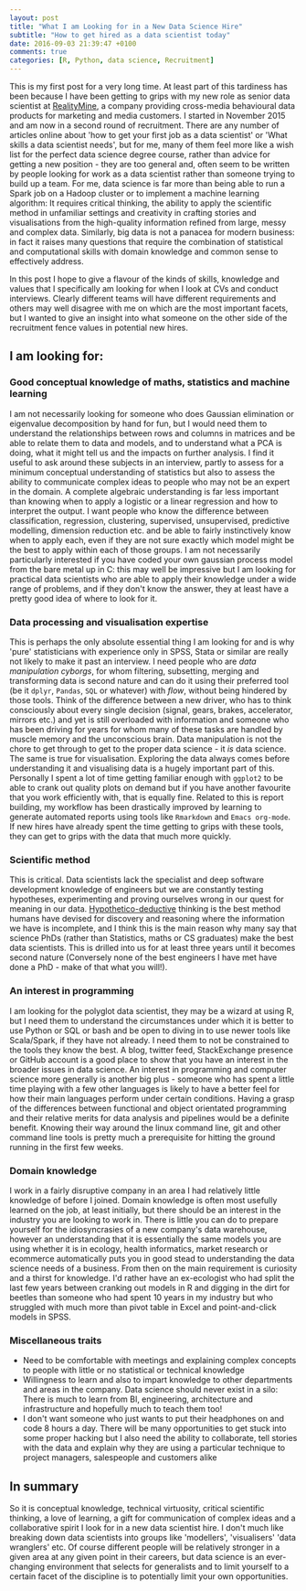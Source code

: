 ```yaml
---
layout: post
title: "What I am Looking for in a New Data Science Hire"
subtitle: "How to get hired as a data scientist today"
date: 2016-09-03 21:39:47 +0100
comments: true
categories: [R, Python, data science, Recruitment] 
---
```



This is my first post for a very long time.  At least part of this tardiness has been because I have been getting to grips with my new role as senior data scientist at [RealityMine](http://www.realitymine.com), a company providing cross-media behavioural data products for marketing and media customers. I started in November 2015 and am now in a second round of recruitment. There are any number of articles online about 'how to get your first job as a data scientist' or 'What skills a data scientist needs', but for me, many of them feel more like a wish list for the perfect data science degree course, rather than advice for getting a new position - they are too general and, often seem to be  written by people looking for work as a data scientist rather than someone trying to build up a team. For me, data science is far more than being able to run a Spark job on a Hadoop cluster or to implement a machine learning algorithm: It requires critical thinking, the ability to apply the scientific method in unfamiliar settings and creativity in crafting stories and visualisations from the high-quality information refined from large, messy and complex data. Similarly, big data is not a panacea for modern business: in fact it raises many questions that require the combination of statistical and computational skills with domain knowledge and common sense to effectively address.

In this post I hope to give a flavour of the kinds of skills, knowledge and values that I specifically am looking for when I look at CVs and conduct interviews. Clearly different teams will have different requirements and others may well disagree with me on which are the most important facets, but I wanted to give an insight into what someone on the other side of the recruitment fence values in potential new hires.


## I am looking for:

### Good conceptual knowledge of maths, statistics and machine learning

I am not necessarily looking for someone who does Gaussian elimination or eigenvalue decomposition by hand for fun, but I would need them to understand the relationships between rows and columns in matrices and be able to relate them to data and models, and to understand what a PCA is doing, what it might tell us and the impacts on further analysis.  I find it useful to ask around these subjects in an interview, partly to assess for a minimum conceptual understanding of statistics but also to assess the ability to communicate complex ideas to people who may not be an expert in the domain. A complete algebraic understanding is far less important than knowing when to apply a logistic or a linear regression and how to interpret the output. I want people who know the difference between classification, regression, clustering, supervised, unsupervised, predictive modelling, dimension reduction etc. and be able to fairly instinctively know when to apply each, even if they are not sure exactly which model might be the best to apply within each of those groups. I am not necessarily particularly interested if you have coded your own gaussian process model from the bare metal up in C: this may well be impressive but I am looking for practical data scientists who are able to apply their knowledge under a wide range of problems, and if they don't know the answer, they at least have a pretty good idea of where to look for it. 

### Data processing and visualisation expertise

This is perhaps the only absolute essential thing I am looking for and is why 'pure' statisticians with experience only in SPSS, Stata or similar are really not likely to make it past an interview.  I need people who are _data manipulation cyborgs_, for whom  filtering, subsetting, merging and transforming data is second nature and can do it using their preferred tool (be it `dplyr`, `Pandas`, `SQL` or whatever) with _flow_, without being hindered by those tools.  Think of the difference between a new driver, who has to think consciously about every single decision (signal, gears, brakes, accelerator, mirrors etc.) and yet is still overloaded with information and someone who has been driving for years for whom many of these tasks are handled by muscle memory and the unconscious brain. Data manipulation is not the chore to get through to get to the proper data science - it _is_ data science. The same is true for visualisation. Exploring the data always comes before understanding it and visualising data is a hugely important part of this. Personally I spent a lot of time getting familiar enough with `ggplot2` to be able to crank out quality plots on demand but if you have another favourite that you work efficiently with, that is equally fine.  Related to this is report building, my workflow has been drastically improved by learning to generate automated reports using tools like `Rmarkdown` and `Emacs org-mode`. If new hires have already spent the time getting to grips with these tools, they can get to grips with the data that much more quickly.

### Scientific method

This is critical.  Data scientists lack the specialist and deep software development knowledge of engineers but we are constantly testing hypotheses, experimenting and proving ourselves wrong in our quest for meaning in our data. [Hypothetico-deductive](https://en.wikipedia.org/wiki/Hypothetico-deductive_model) thinking is the best method humans have devised for discovery and reasoning where the information we have is incomplete, and I think this is the main reason why many say that science PhDs (rather than Statistics, maths or CS graduates) make the best data scientists. This is drilled into us for at least three years until it becomes second nature (Conversely none of the best engineers I have met have done a PhD - make of that what you will!).

### An interest in programming

I am looking for the polyglot data scientist, they may be a wizard at using R, but I need them to understand the circumstances under which it is better to use Python or SQL or bash and be open to diving in to use newer tools like Scala/Spark, if they have not already. I need them to not be constrained to the tools they know the best. A blog, twitter feed, StackExchange presence or GitHub account is a good place to show that you have an interest in the broader issues in data science. An interest in programming and computer science more generally is another big plus - someone who has spent a little time playing with a few other languages is likely to have a better feel for how their main languages perform under certain conditions. Having a grasp of the differences between functional and object orientated programming and their relative merits for data analysis and pipelines would be a definite benefit. Knowing their way around the linux command line, git and other command line tools is pretty much a prerequisite for hitting the ground running in the first few weeks.

### Domain knowledge

I work in a fairly disruptive company in an area I had relatively little knowledge of before I joined.  Domain knowledge is often most usefully learned on the job, at least initially, but there should be an interest in the industry you are looking to work in. There is little you can do to prepare yourself for the idiosyncrasies of a new company's data warehouse, however an understanding that it is essentially the same models you are using whether it is in ecology, health informatics, market research or ecommerce automatically puts you in good stead to understanding the data science needs of a  business. From then on the main requirement is curiosity and a thirst for knowledge. I'd rather have an ex-ecologist who had split the last few years between cranking out models in R and digging in the dirt for beetles  than someone who had spent 10 years in my industry but who struggled with much more than pivot table in Excel and point-and-click models in SPSS.

### Miscellaneous traits

- Need to be comfortable with meetings and explaining complex concepts to people with little or no statistical or technical knowledge
- Willingness to learn and also to impart knowledge to other departments and areas in the company.  Data science should never exist in a silo: There is much to learn from BI, engineering, architecture and infrastructure and hopefully much to teach them too!
- I don't want someone who just wants to put their headphones on and code 8 hours a day.  There will be many opportunities to get stuck into some proper hacking but I also need the ability to collaborate, tell stories with the data and explain why they are using a particular technique to project managers, salespeople and customers alike


## In summary

So it is conceptual knowledge, technical virtuosity, critical scientific thinking, a love of learning, a gift for communication of complex ideas and a collaborative spirit I look for in a new data scientist hire. I don't much like breaking down data scientists into groups like 'modellers', 'visualisers' 'data wranglers' etc. Of course different people will be relatively stronger in a given area at any given point in their careers, but data science is an ever-changing environment that selects for generalists and to limit yourself to a certain facet of the discipline is to potentially limit your own opportunities.
